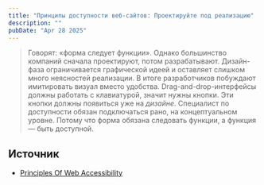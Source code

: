 ```yaml
---
title: "Принципы доступности веб-сайтов: Проектируйте под реализацию"
description: ""
pubDate: "Apr 28 2025"
---
```


> Говорят: «форма следует функции». Однако большинство компаний сначала проектируют, потом разрабатывают. Дизайн-фаза ограничивается графической идеей и оставляет слишком много неясностей реализации. В итоге разработчиков побуждают имитировать визуал вместо удобства. Drag-and-drop-интерфейсы должны работать с клавиатурой, значит нужны кнопки. Эти кнопки должны появиться уже на _дизайне_. Специалист по доступности обязан подключаться рано, на концептуальном уровне. Потому что форма обязана следовать функции, а функция — быть доступной.

## Источник
- [Principles Of Web Accessibility](https://github.com/Heydon/principles-of-web-accessibility)
